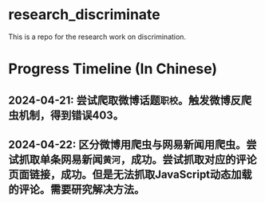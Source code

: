 # research_discriminate
This is a repo for the research work on discrimination.

# Progress Timeline (In Chinese)
## 2024-04-21: 尝试爬取微博话题`职校`。触发微博反爬虫机制，得到错误403。
## 2024-04-22: 区分微博用爬虫与网易新闻用爬虫。尝试抓取单条网易新闻`黄河`，成功。尝试抓取对应的评论页面链接，成功。但是无法抓取JavaScript动态加载的评论。需要研究解决方法。
